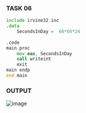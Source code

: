 ### TASK 06
``` asm
include irvine32.inc
.data
	SecondsInDay =  60*60*24
	
.code
main proc
	mov eax, SecondsInDay
	call writeint
	exit
main endp
end main 
```
### OUTPUT
![image](https://github.com/user-attachments/assets/e039022b-b8f7-4760-893b-9db064922476)



